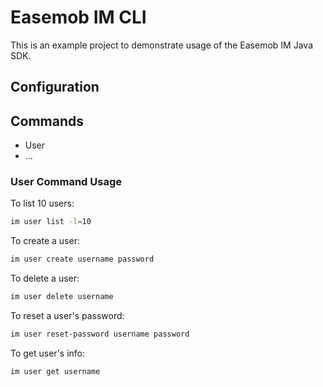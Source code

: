 # Easemob IM CLI

This is an example project to demonstrate usage of the Easemob IM Java SDK.

## Configuration

## Commands

- User
- ...

### User Command Usage

To list 10 users:

``` bash
im user list -l=10 
```

To create a user:

``` bash
im user create username password
```

To delete a user:

``` bash
im user delete username
```

To reset a user's password:

``` bash
im user reset-password username password
```

To get user's info:
``` bash
im user get username
```